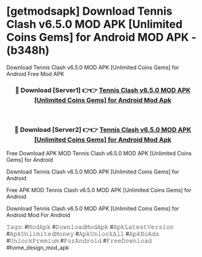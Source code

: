 # [getmodsapk] Download Tennis Clash v6.5.0 MOD APK [Unlimited Coins Gems] for Android MOD APK - (b348h)
Download Tennis Clash v6.5.0 MOD APK [Unlimited Coins Gems] for Android Free Mod APK

<div align="center">
<h3>🔴 Download [Server1] 👉👉 <a href="https://apk-comot.site?title=Tennis_Clash_v6.5.0_MOD_APK_[Unlimited_Coins_Gems]_for_Android">Tennis Clash v6.5.0 MOD APK [Unlimited Coins Gems] for Android Mod Apk</a></h3><br>

<h3>🔴 Download [Server2] 👉👉 <a href="https://apk-comot.site?title=Tennis_Clash_v6.5.0_MOD_APK_[Unlimited_Coins_Gems]_for_Android">Tennis Clash v6.5.0 MOD APK [Unlimited Coins Gems] for Android Mod Apk</a></h3>
</div>


Free Download APK MOD Tennis Clash v6.5.0 MOD APK [Unlimited Coins Gems] for Android

Download Tennis Clash v6.5.0 MOD APK [Unlimited Coins Gems] for Android 

Free APK MOD Tennis Clash v6.5.0 MOD APK [Unlimited Coins Gems] for Android 

Download Tennis Clash v6.5.0 MOD APK [Unlimited Coins Gems] for Android Mod For Android

𝚃𝚊𝚐𝚜: #𝙼𝚘𝚍𝙰𝚙𝚔 #𝙳𝚘𝚠𝚗𝚕𝚘𝚊𝚍𝙼𝚘𝚍𝙰𝚙𝚔 #𝙰𝚙𝚔𝙻𝚊𝚝𝚎𝚜𝚝𝚅𝚎𝚛𝚜𝚒𝚘𝚗 #𝙰𝚙𝚔𝚄𝚗𝚕𝚒𝚖𝚒𝚝𝚎𝚍𝙼𝚘𝚗𝚎𝚢 #𝙰𝚙𝚔𝚄𝚗𝚕𝚘𝚌𝚔𝙰𝚕𝚕 #𝙰𝚙𝚔𝙽𝚘𝙰𝚍𝚜 #𝚄𝚗𝚕𝚘𝚌𝚔𝙿𝚛𝚎𝚖𝚒𝚞𝚖 #𝙵𝚘𝚛𝙰𝚗𝚍𝚛𝚘𝚒𝚍 #𝙵𝚛𝚎𝚎𝙳𝚘𝚠𝚗𝚕𝚘𝚊𝚍 #home_design_mod_apk